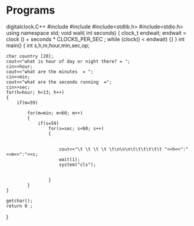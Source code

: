 # Programs
digitalclock.C++
#include<iostream>
#include<ctime>
#include<stdlib.h>
#include<stdio.h>
using namespace std;
void wait( int seconds)
{
    clock_t endwait;
    endwait = clock () + seconds * CLOCKS_PER_SEC ;
    while (clock() < endwait) {}
}
int main()
{
    int s,h,m,hour,min,sec,op;

    char country [20];
    cout<<"what is hour of day or night there? = ";
    cin>>hour;
    cout<<"what are the minutes  = ";
    cin>>min;
    cout<<"what are the seconds running  =";
    cin>>sec;
    for(h=hour; h<13; h++)
    {
        if(m=59)

            for(m=min; m<60; m++)
            {
                if(s=59)
                    for(s=sec; s<60; s++)
                    {


                        cout<<"\t \t \t \t \t\n\n\n\t\t\t\t\t\t "<<h<<":"<<m<<":"<<s;
                        wait(1);
                        system("cls");


                    }
            }
    }

    getchar();
    return 0 ;
}
